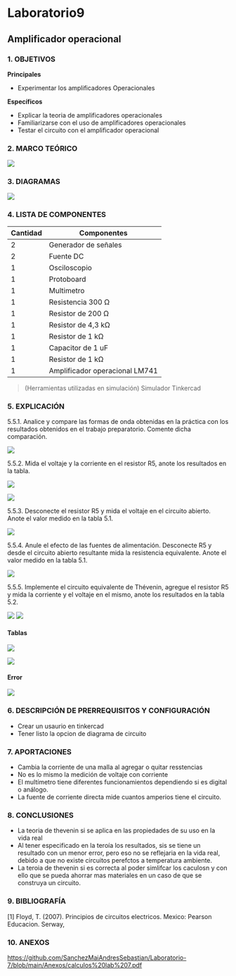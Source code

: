 # Laboratorio9
## Amplificador operacional
### 1.	OBJETIVOS

**Principales**

 - Experimentar los amplificadores Operacionales

**Específicos**

- Explicar la teoria de amplificadores operacionales
- Familiarizarse con el uso de amplificadores operacionales
- Testar el circuito con el amplificador operacional

### 2.	MARCO TEÓRICO 

![](https://github.com/SanchezMaiAndresSebastian/Laboratorio9/blob/main/Fotos/1.png)

### 3.	DIAGRAMAS

![](https://github.com/SanchezMaiAndresSebastian/Laboratorio-7/blob/main/Fotos/2.png)


### 4.	LISTA DE COMPONENTES

| Cantidad | Componentes | 
| -------- | ----------- |
| 2 | Generador de señales |
| 2 | Fuente DC |
| 1 | Osciloscopio | 
| 1 | Protoboard | 
| 1 | Multimetro |
| 1 | Resistencia 300 Ω | 
| 1 | Resistor de 200 Ω |
| 1 | Resistor de 4,3 kΩ | 
| 1 | Resistor de 1 kΩ | 
| 1 | Capacitor de 1 uF | 
| 1 | Resistor de 1 kΩ |
| 1 | Amplificador operacional LM741 | 
 

 
> (Herramientas utilizadas en simulación) 
> Simulador Tinkercad


### 5.	EXPLICACIÓN

5.5.1. Analice y compare las formas de onda obtenidas en la práctica con los resultados obtenidos
en el trabajo preparatorio. Comente dicha comparación.

![](https://github.com/SanchezMaiAndresSebastian/Laboratorio-7/blob/main/Fotos/3.png)

5.5.2. Mida el voltaje y la corriente en el resistor R5, anote los resultados en la tabla.

![](https://github.com/SanchezMaiAndresSebastian/Laboratorio-7/blob/main/Fotos/4.png)

![](https://github.com/SanchezMaiAndresSebastian/Laboratorio-7/blob/main/Fotos/5.png)

5.5.3. Desconecte el resistor R5 y mida el voltaje en el circuito abierto. Anote el valor
medido en la tabla 5.1.

![](https://github.com/SanchezMaiAndresSebastian/Laboratorio-7/blob/main/Fotos/6.png)

5.5.4. Anule el efecto de las fuentes de alimentación. Desconecte R5 y desde el circuito
abierto resultante mida la resistencia equivalente. Anote el valor medido en la tabla 5.1.

![](https://github.com/SanchezMaiAndresSebastian/Laboratorio-7/blob/main/Fotos/7.png)

5.5.5. Implemente el circuito equivalente de Thévenin, agregue el resistor R5 y mida la
corriente y el voltaje en el mismo, anote los resultados en la tabla 5.2.

![](https://github.com/SanchezMaiAndresSebastian/Laboratorio-7/blob/main/Fotos/8.png)
![](https://github.com/SanchezMaiAndresSebastian/Laboratorio-7/blob/main/Fotos/9.png)

#### Tablas 

![](https://github.com/SanchezMaiAndresSebastian/Laboratorio-7/blob/main/Fotos/10.png)

![](https://github.com/SanchezMaiAndresSebastian/Laboratorio-7/blob/main/Fotos/11.png)

#### Error

![](https://github.com/SanchezMaiAndresSebastian/Laboratorio-7/blob/main/Fotos/12.png)


### 6.	 DESCRIPCIÓN DE PRERREQUISITOS Y CONFIGURACIÓN

 
- Crear un usaurio en tinkercad
- Tener listo la opcion de diagrama de circuito
 
### 7.	APORTACIONES

 - Cambia la corriente de una malla al agregar o quitar resstencias
 - No es lo mismo la medición de voltaje con corriente 
 - El multímetro tiene diferentes funcionamientos dependiendo si es digital o análogo.
 - La fuente de corriente directa mide cuantos amperios tiene el circuito.
 
### 8.	CONCLUSIONES

 - La teoria de thevenin si se aplica en las propiedades de su uso en la vida real
 - Al tener especificado en la teroía los resultados, sis se tiene un resultado con un menor error, pero eso no se reflejaria en la vida real, debido a que no existe circuitos perefctos a temperatura ambiente.
 - La teroia de thevenin si es correcta al poder simlifcar los caculosn y con ello que se pueda ahorrar mas materiales en un caso de que se construya un circuito.

### 9.	BIBLIOGRAFÍA

[1] Floyd, T. (2007). Principios de circuitos electricos. Mexico: Pearson Educacion. Serway,


### 10.	 ANEXOS

https://github.com/SanchezMaiAndresSebastian/Laboratorio-7/blob/main/Anexos/calculos%20lab%207.pdf
